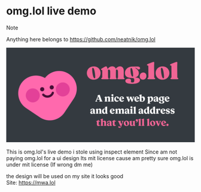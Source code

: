 # omg.lol live demo
> [!NOTE]
> Anything here belongs to https://github.com/neatnik/omg.lol 

![omg.lol logo](https://raw.githubusercontent.com/Totallynotmwa/OMG.LOL-LIVE-demo/main/68747470733a2f2f7374617469632e6f6d672e6c6f6c2f696d672f736f6369616c5f636172645f323032322d30362d32332e706e67.png)

This is omg.lol's live demo i stole using inspect element Since am not paying omg.lol for a ui design Its mit license cause am pretty sure omg.lol is under mit license (If wrong dm me)

the design will be used on my site it looks good 
<br>
Site: https://mwa.lol




